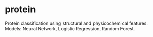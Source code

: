 # protein
Protein classification using structural and physicochemical features. Models: Neural Network, Logistic Regression, Random Forest.
